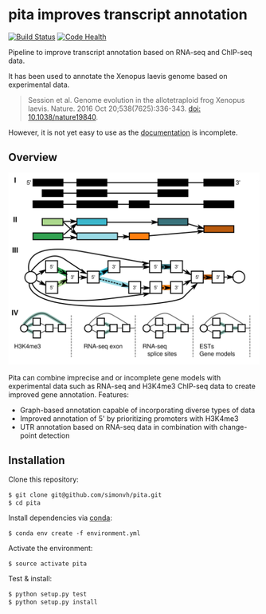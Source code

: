 # pita improves transcript annotation 

[![Build Status](https://travis-ci.org/simonvh/pita.svg?branch=master)](https://travis-ci.org/simonvh/pita)
[![Code Health](https://landscape.io/github/simonvh/pita/master/landscape.svg?style=flat)](https://landscape.io/github/simonvh/pita/master)


Pipeline to improve transcript annotation based on RNA-seq and ChIP-seq data.

It has been used to annotate the Xenopus laevis genome based on experimental data.

> Session et al. Genome evolution in the allotetraploid frog Xenopus laevis. Nature. 2016 Oct 20;538(7625):336-343. [doi: 10.1038/nature19840](http://dx.doi.org/10.1038/nature19840).

However, it is not yet easy to use as the [documentation](http://pita.readthedocs.org) is incomplete. 

## Overview

![pita overview](docs/img/pita_graph.png)

Pita can combine imprecise and or incomplete gene models with experimental data such as RNA-seq and H3K4me3 ChIP-seq data to create improved gene annotation. Features:

* Graph-based annotation capable of incorporating diverse types of data
* Improved annotation of 5' by prioritizing promoters with H3K4me3
* UTR annotation based on RNA-seq data in combination with change-point detection

## Installation

Clone this repository:

```
$ git clone git@github.com/simonvh/pita.git
$ cd pita
```

Install dependencies via [conda](https://conda.io/):

```
$ conda env create -f environment.yml
```

Activate the environment:

```
$ source activate pita
```

Test & install:

```
$ python setup.py test
$ python setup.py install
```
